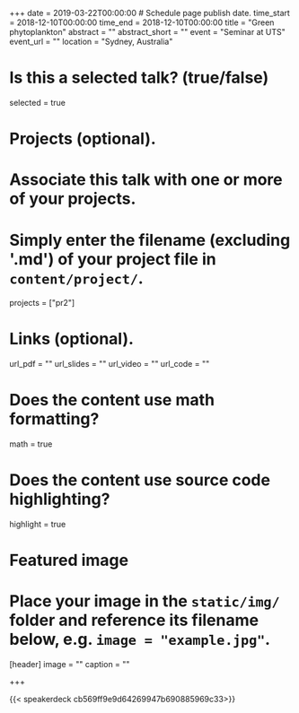 +++
date = 2019-03-22T00:00:00  # Schedule page publish date.
time_start = 2018-12-10T00:00:00
time_end = 2018-12-10T00:00:00
title = "Green phytoplankton"
abstract = ""
abstract_short = ""
event = "Seminar at UTS"
event_url = ""
location = "Sydney, Australia"

# Is this a selected talk? (true/false)
selected = true

# Projects (optional).
#   Associate this talk with one or more of your projects.
#   Simply enter the filename (excluding '.md') of your project file in `content/project/`.
projects = ["pr2"]

# Links (optional).
url_pdf = ""
url_slides = ""
url_video = ""
url_code = ""

# Does the content use math formatting?
math = true

# Does the content use source code highlighting?
highlight = true

# Featured image
# Place your image in the `static/img/` folder and reference its filename below, e.g. `image = "example.jpg"`.
[header]
image = ""
caption = ""

+++

{{< speakerdeck  cb569ff9e9d64269947b690885969c33>}}
